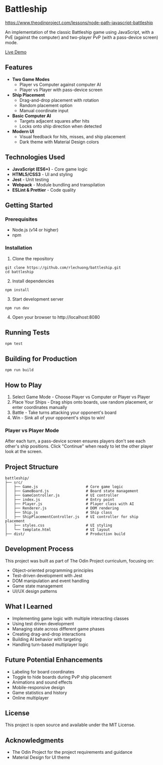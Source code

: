 # Battleship

https://www.theodinproject.com/lessons/node-path-javascript-battleship

An implementation of the classic Battleship game using JavaScript, with a PvE (against the computer) and two-player PvP (with a pass-device screen) mode.

[Live Demo](https://rlechuong.github.io/battleship)

## Features

- **Two Game Modes**
  - Player vs Computer against computer AI
  - Player vs Player with pass-device screen
- **Ship Placement**
  - Drag-and-drop placement with rotation
  - Random placement option
  - Manual coordinate input
- **Basic Computer AI**
  - Targets adjacent squares after hits
  - Locks onto ship direction when detected
- **Modern UI**
  - Visual feedback for hits, misses, and ship placement
  - Dark theme with Material Design colors

## Technologies Used

- **JavaScript (ES6+)** - Core game logic
- **HTML5/CSS3** - UI and styling
- **Jest** - Unit testing
- **Webpack** - Module bundling and transpilation
- **ESLint & Prettier** - Code quality

## Getting Started

### Prerequisites

- Node.js (v14 or higher)
- npm

### Installation

1. Clone the repository

```
git clone https://github.com/rlechuong/battleship.git
cd battleship
```

2. Install dependencies

```
npm install
```

3. Start development server

```
npm run dev
```

4. Open your browser to http://localhost:8080

## Running Tests

```
npm test
```

## Building for Production

```
npm run build
```

## How to Play

1. Select Game Mode - Choose Player vs Computer or Player vs Player
2. Place Your Ships - Drag ships onto boards, use random placement, or enter coordinates manually
3. Battle - Take turns attacking your opponent's board
4. Win - Sink all of your opponent's ships to win!

### Player vs Player Mode

After each turn, a pass-device screen ensures players don't see each other's ship positions.
Click "Continue" when ready to let the other player look at the screen.

## Project Structure

```
battleship/
├── src/
│   ├── Game.js                      # Core game logic
│   ├── GameBoard.js                 # Board state management
│   ├── GameController.js            # UI controller
│   ├── index.js                     # Entry point
│   ├── Player.js                    # Player class with AI
│   ├── Renderer.js                  # DOM rendering
│   ├── Ship.js                      # Ship class
│   ├── ShipPlacementController.js   # UI controller for ship placement
│   ├── styles.css                   # UI styling
│   └── template.html                # UI layout
├── dist/                            # Production build
```

## Development Process

This project was built as part of The Odin Project curriculum, focusing on:

- Object-oriented programming principles
- Test-driven development with Jest
- DOM manipulation and event handling
- Game state management
- UI/UX design patterns

## What I Learned

- Implementing game logic with multiple interacting classes
- Using test driven development
- Managing state across different game phases
- Creating drag-and-drop interactions
- Building AI behavior with targeting
- Handling turn-based multiplayer logic

## Future Potential Enhancements

- Labeling for board coordinates
- Toggle to hide boards during PvP ship placement
- Animations and sound effects
- Mobile-responsive design
- Game statistics and history
- Online multiplayer

## License

This project is open source and available under the MIT License.

## Acknowledgments

- The Odin Project for the project requirements and guidance
- Material Design for UI theme
